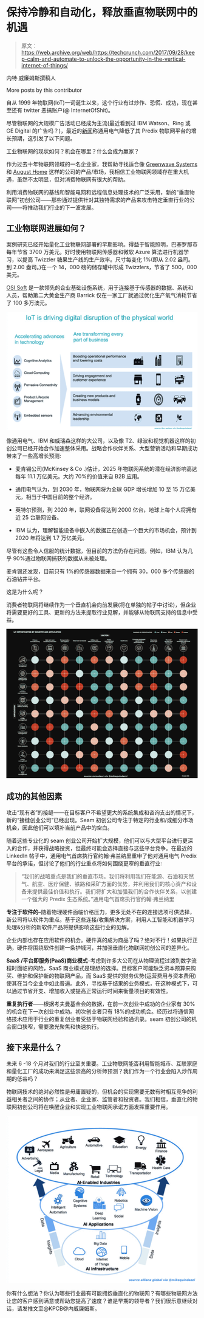 # 保持冷静和自动化，释放垂直物联网中的机遇 

> 原文：<https://web.archive.org/web/https://techcrunch.com/2017/09/28/keep-calm-and-automate-to-unlock-the-opportunity-in-the-vertical-internet-of-things/>

内特·威廉姆斯撰稿人

More posts by this contributor

自从 1999 年物联网(IoT)一词诞生以来，这个行业有过炒作、恐慌、成功，现在甚至还有 twitter 恶搞账户(@ InternetOfShit)。

尽管物联网的大规模广告活动已经成为主流(最近看到过 IBM Watson、Ring 或 GE Digital 的广告吗？)，最近的[新闻](https://web.archive.org/web/20221207132938/http://reuters.com/article/us-ge-digital-outlook-insight-idUSKCN1B80CB)称通用电气降低了其 Predix 物联网平台的增长预期，这引发了以下问题。

工业物联网的现状如何？机会在哪里？什么会成为赢家？

作为过去十年物联网领域的一名企业家，我帮助寻找适合像 [Greenwave Systems](https://web.archive.org/web/20221207132938/https://greenwavesystems.com/) 和 [August Home](https://web.archive.org/web/20221207132938/http://august.com/) 这样的公司的产品/市场，我相信工业物联网领域存在重大机遇，虽然不太明显，但对消费物联网有很大的帮助。

利用消费物联网的基线和智能电网和远程信息处理技术的广泛采用，新的“垂直物联网”初创公司——那些通过提供针对其独特需求的产品来攻击特定垂直行业的公司——将推动我们行业的下一波发展。

## 工业物联网进展如何？

案例研究已经开始量化工业物联网部署的早期影响。得益于智能照明，巴塞罗那市每年节省 3700 万美元。好时使用物联网传感器和微软 Azure 算法进行机器学习，以提高 Twizzler 糖果生产线的生产效率。尺寸每变化 1%(即从 2.02 盎司。到 2.00 盎司。)在一个 14，000 磅的储存罐中形成 Twizzlers，节省了 500，000 美元。

[OSI Soft](https://web.archive.org/web/20221207132938/https://www.osisoft.com/) 是一款领先的企业基础设施系统，用于连接基于传感器的数据、系统和人员，帮助第二大黄金生产商 Barrick 仅在一家工厂就通过优化生产氧气消耗节省了 100 多万澳元。

![](img/c11ca80c861bde8eb44ab1833670948a.png)

像通用电气、IBM 和威瑞森这样的大公司，以及像 T2、绿波和视觉机器这样的初创公司已经开始合作加速整体采用。战略合作伙伴关系、大型营销活动和早期成功带来了一些高增长预测:

*   麦肯锡公司(McKinsey & Co .)估计，2025 年物联网系统的潜在经济影响高达每年 11.1 万亿美元。大约 70%的价值来自 B2B 应用。

*   通用电气认为，到 2030 年，物联网将为全球 GDP 增长增加 10 至 15 万亿美元，相当于中国目前的整个经济。

*   英特尔预测，到 2020 年，联网设备将达到 2000 亿台，地球上每个人将拥有近 25 台联网设备。

*   IBM 认为，理解智能设备中嵌入的数据正在创造一个巨大的市场机会，预计到 2020 年将达到 1.7 万亿美元。

尽管有这些令人信服的统计数据，但目前的方法仍存在问题。例如，IBM 认为几乎 90%通过物联网捕获的数据从未被处理。

麦肯锡还发现，目前只有 1%的传感器数据来自一个拥有 30，000 多个传感器的石油钻井平台。

这是为什么呢？

消费者物联网将继续作为一个垂直机会向前发展(将在单独的帖子中讨论)，但企业将需要更好的工具、更新的方法来提取行业见解，并能够从物联网支持的信息中受益。

![](img/d7f758a6c954b9c83c47a2efe5e3507b.png)

## 成功的其他因素

攻击“现有者”的接缝——在目标客户不希望更大的系统集成和咨询支出的情况下，新的“接缝创业公司”已经出现。Seam 初创公司专注于特定的行业和/或细分市场机会，因此他们可以填补当前产品中的空白。

随着这些专业化的 seam 创业公司开始扩大规模，他们可以与大型平台进行更深入的合作，并获得战略投资，但最终可能会选择直接与这些平台竞争。在最近的 LinkedIn 帖子中，通用电气首席执行官约翰·弗兰纳里重申了他对通用电气 Predix 平台的承诺，但讨论了他们的行业重点将如何围绕更窄的垂直行业:

> “我们的战略重点是我们的垂直市场。我们将利用我们在能源、石油和天然气、航空、医疗保健、铁路和采矿方面的优势，并利用我们的核心资产和设备来提供最佳价值和执行。我们将扩大和加强我们的合作伙伴关系，以创建一个强大的 Predix 生态系统。”通用电气首席执行官约翰·弗兰纳里

**专注于软件的**–随着物理硬件面临价格压力，更多无处不在的连接选项可供选择，新公司将以软件为重点。基于这些连接/收集解决方案，利用人工智能和机器学习处理&分析的新软件产品将提供影响这些行业的见解。

企业内部也存在应用软件的机会。硬件真的成为商品了吗？绝对不行！如果执行正确，硬件将围绕软件创建一条护城河，并加强垂直化物联网初创公司的差异化。

**SaaS /平台即服务(PaaS)商业模式**–考虑到许多大公司在从物理流程过渡到数字流程时面临的风险，SaaS 商业模式是理想的选择。目标客户可能缺乏资本预算来购买、维护和保护新的物联网产品，而 SaaS 提供的财务优势(运营费用与资本费用)使其在当今企业中如此普遍。此外，寻找基于结果的业务模式，在这种模式下，可以通过节省开支、增加收入或提高正常运行时间来衡量项目的有效性。

**重复执行者**——根据考夫曼基金会的数据，在前一次创业中成功的企业家有 30%的机会在下一次创业中成功。初次创业者只有 18%的成功机会。经历过将通信网络技术应用于行业的重复创业者受益于物联网经验和通讯录。seam 初创公司的机会窗口狭窄，需要激光聚焦和快速执行。

## 接下来是什么？

未来 6 -18 个月对我们的行业至关重要。工业物联网能否利用智能城市、互联家庭和量化工厂的成功来满足这些崇高的分析师预测？我们作为一个行业会陷入炒作周期的低谷吗？

物联网技术的绝对必然性是毋庸置疑的，但机会的实现需要无数有时相互竞争的利益相关者之间的协作；从业者、企业家、监管者和投资者。我们相信，垂直化的物联网初创公司将在唤醒企业和实现工业物联网承诺方面发挥重要作用。

![](img/47295c0e32b8dd190f5c82a0c350da47.png)

你有什么想法？你认为哪些行业最有可能拥抱垂直化的物联网？有哪些物联网方法让您的客户感到满意或帮助您提高了速度？谁是早期的领导者？我们很乐意继续对话，请发推文至@KPCB@内威廉姆斯。